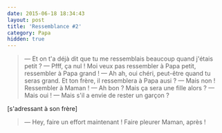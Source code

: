 ```yaml
---
date: 2015-06-18 18:34:43
layout: post
title: 'Ressemblance #2'
category: Papa
hidden: true
---
```


> —  Et on t'a déjà dit que tu me ressemblais beaucoup quand j'étais petit ?
> —  Pfff, ça nul ! Moi veux pas ressembler à Papa petit, ressembler à Papa grand !
> —  Ah ah, oui chéri, peut-être quand tu seras grand. Et ton frère, il ressemblera à Papa ausi ?
> —  Mais non ! Ressembler à Maman !
> —  Ah bon ? Mais ça sera une fille alors ?
> —  Mais oui !
> —  Mais s'il a envie de rester un garçon ?

[s'adressant à son frère]

> —  Hey, faire un effort maintenant ! Faire pleurer Maman, après !

